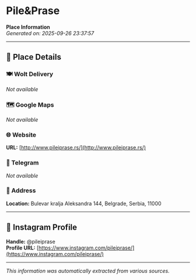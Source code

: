 # Pile&Prase

**Place Information**  
*Generated on: 2025-09-26 23:37:57*

---

## 📍 Place Details

### 🍽️ Wolt Delivery
*Not available*

### 🗺️ Google Maps
*Not available*

### 🌐 Website
**URL:** [http://www.pileiprase.rs/](http://www.pileiprase.rs/)

### 📱 Telegram
*Not available*

### 📍 Address
**Location:** Bulevar kralja Aleksandra 144, Belgrade, Serbia, 11000

---

## 🔗 Instagram Profile

**Handle:** @pileiprase  
**Profile URL:** [https://www.instagram.com/pileiprase/](https://www.instagram.com/pileiprase/)

---

*This information was automatically extracted from various sources.*
